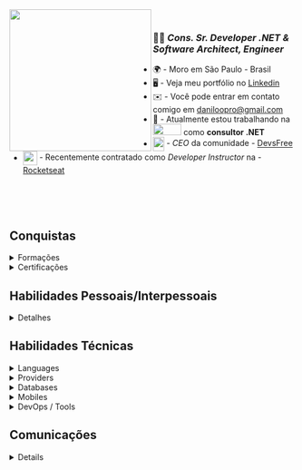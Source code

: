 <!--
<a href="https://app.daily.dev/daniloopinheiro">
<img src="https://api.daily.dev/devcards/v2/t7J5TbhNrhUktn3KX9GTF.png?type=wide&r=108" width="652" alt="Danilo O. Pinheiro's Dev Card"/>
</a>

<a href="https://app.daily.dev/daniloopinheiro" target="_blank">
    <img
      width="250"
      align="right"
      src="https://github.com/daniloopinheiro/Daniloopinheiro/blob/main/devcard.svg"
    />
</a>

<img src="https://github.com/daniloopinheiro/daniloopinheiro/assets/64677271/e5487992-7d94-44a5-958b-e2aca4855ea3" align="center" width="50" height="50"/> 

-->

<a href="https://app.daily.dev/daniloopinheiro" target="_self" >
    <img width="250" align="left"
        src="https://api.daily.dev/devcards/v2/t7J5TbhNrhUktn3KX9GTF.png"
    />
</a>

<br>

### 👨‍💻 *Cons. Sr. Developer .NET & Software Architect, Engineer*

* 🌍 - Moro em São Paulo - Brasil
* 🖥️ - Veja meu portfólio no [Linkedin](http://www.linkedin.com/in/danilo-o-pinheiro/)
* ✉️ - Você pode entrar em contato comigo em [daniloopro@gmail.com](mailto:daniloopro@gmail.com)
* 🚀 - Atualmente estou trabalhando na <img src="https://github.com/daniloopinheiro/daniloopinheiro/assets/64677271/8878bab2-f97b-4174-9fd6-56d4183908f0" width="50" height="20"/>  como **consultor .NET**
* <img src="https://github.com/daniloopinheiro/daniloopinheiro/assets/64677271/ee90e74c-4f30-4167-a15d-f4422745dc87" align="center" width="20" height="25"/> - *CEO* da comunidade - [DevsFree](https://devsfree.com.br/)
* <img src="https://github.com/daniloopinheiro/daniloopinheiro/assets/64677271/29e4c8a7-36e8-4dc2-9e79-e4a74ca29d55" align="center" width="25" height="25"/> - Recentemente contratado como *Developer Instructor* na - [Rocketseat](https://www.rocketseat.com.br/)

<br><br><br>
    
## Conquistas

<details>
    <summary>Formações</summary>
    <p align="left">
        <a><img src="https://github.com/daniloopinheiro/daniloopinheiro/assets/64677271/b5f6e4f4-ae4a-4080-b78b-279ef73e19e9" width="50" height="50" alt="Sumaré" />
        <a><img src="https://github.com/daniloopinheiro/daniloopinheiro/assets/64677271/4cf37a28-5d0b-4ea2-9920-b44798d79294" width="50" height="50" alt="Estácio" />
        <a><img src="https://github.com/daniloopinheiro/daniloopinheiro/assets/64677271/61411587-ece6-4cc6-ab32-96fc5286be3d" width="50" height="50" alt="XPEducacao" />
        <a><img src="https://github.com/daniloopinheiro/daniloopinheiro/assets/64677271/ad0e0ff5-a2f5-4c1d-9303-acff94321231" width="50" height="50" alt="FullCycle" />        
</a>
</details>

<details>
    <summary>Certificações</summary>
    <p align="left">
    
<a><img src="https://images.credly.com/size/110x110/images/9d725560-03a5-4577-884d-26c8776b0b4b/LRA-DomainDrivenDesign-badge.png" width="50" height="50" alt="" />
</a>
<a><img src="https://images.credly.com/size/110x110/images/6bd34861-da0d-49b8-b1ac-4d111d5de456/LRA-CQRS-ES-badge.png" width="50" height="50" alt="" />
</a>
<a><img src="https://images.credly.com/size/110x110/images/58e2cad5-5551-44a6-8285-06d6a4aa9cb3/IBM_Cloud_Essentials.png" width="50" height="50" alt="" />
</a>
<a><img src="https://images.credly.com/size/110x110/images/21f1ee2e-1ead-45c4-b2a8-1d08760440f6/Advanced_Kubernetes_Operators.png" width="50" height="50" alt="" />
</a>
<a><img src="https://images.credly.com/size/110x110/images/08216781-93cb-4ba1-8110-8eb3401fa8ce/Docker_Essentials_-_ISDN.png" width="50" height="50" alt="" />
</a>
<a><img src="https://images.credly.com/size/340x340/images/ea2c9f2e-b7e1-4a5a-a82e-7e94b67b35bd/image.png" width="50" height="50" alt="" />
</a>
<a><img src="https://images.credly.com/size/110x110/images/78fc0757-e9d9-4e92-936e-2490815b4965/image.png" width="50" height="50" alt="" />
</a>
<a><img src="https://images.credly.com/size/110x110/images/4e3d6f9f-55d7-4ea7-b0e6-f4d4ff543e22/image.png" width="50" height="50" alt="" />
</a>
<a><img src="https://images.credly.com/size/110x110/images/f5cf37e4-6ebd-4067-96a9-b26d04f51ff7/CertiProf-Badge-LLL.png" width="50" height="50" alt="" />
</a>
<a><img src="https://user-images.githubusercontent.com/64677271/234728648-4a4ac1cf-d44e-4e91-ad1a-e349dc586d1f.png" width="50" height="50" alt="" />
</a>
<a><img src="https://images.credly.com/size/110x110/images/f3de2561-27e7-4b48-a2c1-223f821318f2/image.png" width="50" height="50" alt="" />
</a>
<a><img src="https://images.credly.com/size/110x110/images/472b8f46-6bd7-404f-a16e-8538ed276ea6/image.png" width="50" height="50" alt="" />
</a>
<a><img src="https://images.credly.com/size/110x110/images/7e0d2e0d-e68a-4a87-9245-dc288c97f33b/image.png" width="50" height="50" alt="" />
</a>
<a><img src="https://images.credly.com/size/110x110/images/ebfba101-5b78-49b6-903a-ac9ad518fe8a/MTA-Introduction_to_Programming_Using_Python-600x600.png" width="50" height="50" alt="" />
</a>
<a><img src="https://images.credly.com/size/110x110/images/16840ea3-5c9a-4599-853e-7e15bac7748e/MTA-Introduction_to_Programming_Using_JavaScript-600x600.png" width="50" height="50" alt="" />
</a>
<a><img src="https://images.credly.com/size/110x110/images/241488f4-9110-41aa-804e-51a8f8ba430d/MTA-Introduction_to_Programming_Using_HTML_and_CSS-600x600.png" width="50" height="50" alt="" />
</a>
<a><img src="https://images.credly.com/size/110x110/images/f611a90e-b8e2-4fdf-9bd6-9e8d5f4c30e8/dynamics365-fundamentals-erp-600x600.png" width="50" height="50" alt="" />
</a>
<a><img src="https://images.credly.com/size/110x110/images/42992295-0ee2-4527-982d-e51efbec40fc/dynamics365-fundamentals-crm-600x600.png" width="50" height="50" alt="" />
</a>
<a><img src="https://images.credly.com/size/110x110/images/fc1352af-87fa-4947-ba54-398a0e63322e/security-compliance-and-identity-fundamentals-600x600.png" width="50" height="50" alt="" />
<a><img src="https://user-images.githubusercontent.com/64677271/232635806-e8458204-c9bf-48d0-8a3e-9a3947a6dbb4.png" width="50" height="50" alt="" />
</a>
<a><img src="https://user-images.githubusercontent.com/64677271/232855403-5454ed45-271d-4982-905c-b624e663a3f7.png" width="50" height="50" alt="" />
</a>
<a><img src="https://user-images.githubusercontent.com/64677271/233519665-0dc9446d-94c4-4e06-8b8f-f318a314710b.png" width="50" height="50" alt="" />
</a>
<a><img src="https://images.credly.com/size/110x110/images/601d9906-7c88-4c5d-a5e5-5d32f97fb80d/39284104c55c4a2e8c1a6ff090181106-01.png" width="50" height="50" alt="" />
</a>
<a><img src="https://images.credly.com/size/110x110/images/078bf4ac-46e3-4d3e-8b3a-6fce99d6d31f/dfb072584c2242afb25e74e5eec8b371-01.png" width="50" height="50" alt="" />
</a>
<a><img src="https://images.credly.com/size/110x110/images/22778972-ff6d-4d02-9ce3-f1230ac025a0/120e27f93a9f4735b2a9e912cc6f8455-01.png" width="50" height="50" alt="" />
</a>
<a><img src="https://images.credly.com/size/110x110/images/56dc09c1-cffd-4726-9d91-a629dfb9e0f7/a8efe67be32442aa97727bbfce6048fd-01.png" width="50" height="50" alt="" />
</a> 
<a><img src="https://developers.google.com/static/profile/badges/events/io/2023/attendee/badge.svg" width="50" height="50" alt="" />
</a>
<a><img src="https://avatars.githubusercontent.com/u/54584156?s=200&v=4" width="50" height="50" alt="" />
</a>
<a><img src="https://avatars.githubusercontent.com/u/20651926?s=200&v=4" width="50" height="50" alt="" />
</a>
<a><img src="https://seeklogo.com/images/P/pluralsight-logo-BA976E7D4C-seeklogo.com.png" width="50" height="50" alt="" />
</a>
<a><img src="https://cdn.worldvectorlogo.com/logos/datadog.svg" width="50" height="50" alt="" />
</a>
<a><img src="https://pbs.twimg.com/profile_images/1597421774676828165/m-BUQtop_400x400.jpg" width="50" height="50" alt="" />
</a>
<a><img src="https://plataforma.fullcycle.com.br/static/media/fullCycleLogo.08a0cd18.svg" width="50" height="50" alt="" />
</a>
<a><img src="https://user-images.githubusercontent.com/64677271/227734931-d9bc8dec-6171-492a-a779-2d9450902744.png" width="50" height="50" alt="gago" />
</a>
<a><img src="https://s3.amazonaws.com/thinkific-import/220759/AaQOupKTMCZDEzzmIaSR_SO-LOGO-300.png" width="50" height="50" alt="cod3r" />
</a>
<a><img src="https://user-images.githubusercontent.com/64677271/234721582-6799655c-aa8e-4416-b831-560ff48c1f4b.png" width="50" height="50" alt="" />
</a>
<a><img src="https://user-images.githubusercontent.com/64677271/229296400-f2bd3766-1862-48ef-b6c7-26afeed242d2.png" width="50" height="50" alt="" />
</a>
<a><img src="https://github.com/daniloopinheiro/daniloopinheiro/assets/64677271/8dd38008-ebb7-4014-9ea6-c6adf126a837" width="50" height="50" alt="https://ibsec.com.br/" />
</a>
<a><img src="https://github.com/daniloopinheiro/daniloopinheiro/assets/64677271/83b990af-dff9-4568-91f7-b43dd94b137d.png" width="50" height="50" alt="AWS WWCS Solution Architect" />
</a>
<a><img src="https://github.com/daniloopinheiro/daniloopinheiro/assets/64677271/e1a4080d-5b53-4373-9b39-e0fc33f02bdf.png" width="50" height="50" alt="AWS WWCS Solution Architect" />
</a>
<a><img src="https://images.credly.com/size/110x110/images/da21f449-682a-459a-9028-7947f6148446/image.png" width="50" height="50" alt="The Linux Foundation" />
</a>
<a><img src="https://images.credly.com/size/340x340/images/519a6dba-f145-4c1a-85a2-1d173d6898d9/image.png" width="50" height="50" alt="AWS Knowledge: Architecting" />
</a>
<a><img src="https://images.credly.com/size/340x340/images/ec621e2a-c8f0-4459-806c-ae11829d372a/image.png" width="50" height="50" alt="AWS Knowledge: Cloud Essentials" />
</a>
</p>

</details>

<!--
<a><img src="https://media.licdn.com/dms/image/C4D0BAQHLWGq5Xb46cQ/company-logo_100_100/0/1519909694468?e=1687996800&v=beta&t=MJByibLZV_39UXiSz4LS1J1hjewIj9Wv0LTM227VgwU" width="50" height="50" alt="" />
</a>
<a><img src="https://media.licdn.com/dms/image/C4D0BAQHn6MZxZWKOQw/company-logo_100_100/0/1570052821201?e=1687996800&v=beta&t=vmGliyGo_uVsBwqnGEBDj4lSyzgQt197zgg7mrsSzys" width="50" height="50" alt="" />
</a>
<a><img src="https://media.licdn.com/dms/image/C560BAQG-V4d52WYJjA/company-logo_100_100/0/1654720559861?e=1687996800&v=beta&t=2KSEHZ9ZWyazePWxvvKZS84QjtNVX0958hxA4sXN-O0" width="50" height="50" alt="" />
</a>
<a><img src="https://media.licdn.com/dms/image/D560BAQFHJGMDwuuT0Q/company-logo_100_100/0/1665609988540?e=1687996800&v=beta&t=tRlgtmExd2UbZirUkAToGuXCzfXkMxTm9E6iBuIQ-0Y" width="50" height="50" alt="" />
</a>
<a><img src="https://media.licdn.com/dms/image/C560BAQFxrZyVGOSXBg/company-logo_100_100/0/1663568656074?e=1687996800&v=beta&t=Fu3zHUroK83z2U4PuUtmd5nco1n9pgawrl2kiVOI_k4" width="50" height="50" alt="" />
</a>
<a><img src="https://media.licdn.com/dms/image/C560BAQHaVYd13rRz3A/company-logo_100_100/0/1638831589865?e=1687996800&v=beta&t=WpTieLJtBFJSgEEAdvfWLJamg1o1Dw3fyIv1RR6BTX0" width="50" height="50" alt="" />
</a>
<a><img src="https://media.licdn.com/dms/image/C4D0BAQELMlfokXb_Iw/company-logo_100_100/0/1555333354026?e=1687996800&v=beta&t=zre4EnoauKcncjTUmNiLi3FgSywg7mzfsx31RCFy3Ak" width="50" height="50" alt="" />
</a>
<a><img src="https://media.licdn.com/dms/image/C4E0BAQHXp0euMkKB_A/company-logo_100_100/0/1616759023137?e=1687996800&v=beta&t=asw8l_cPLADXR150IC5TX750ObKhNzPYTIRpjYCXL6g" width="50" height="50" alt="" />
</a>
<a><img src="https://media.licdn.com/dms/image/C560BAQFz6hJdRxRaUg/company-logo_100_100/0/1656850575447?e=1687996800&v=beta&t=D2i30TbzaSXbmzCzs-SC0C7q1NixKILtCMsX-XOxNao" width="50" height="50" alt="" />
</a>
<a><img src="https://media.licdn.com/dms/image/C4D0BAQH1yYpvcNDwIQ/company-logo_100_100/0/1569855186957?e=1687996800&v=beta&t=HjbbboOrA_xxib2xqz7xT6VmKfNk3uw9lucYeVRH-5M" width="50" height="50" alt="" />
</a>
<a><img src="https://media.licdn.com/dms/image/C4E0BAQEDBHkmnL_zeA/company-logo_100_100/0/1519872734785?e=1687996800&v=beta&t=gZWz7uco4vQLdFM6fkKMWzI3Qszl14Wg31Y9MoX7ZcY" width="50" height="50" alt="" />
</a>
<a><img src="https://media.licdn.com/dms/image/C560BAQE9wp87-KDfwg/company-logo_100_100/0/1657054972290?e=1687996800&v=beta&t=7C74zUqDwtcdbNPBpQl7I_hosByMId-G8nHIpEiqzVE" width="50" height="50" alt="" />
</a>

<a><img src="" width="50" height="50" alt="" />
</a>
-->

## Habilidades Pessoais/Interpessoais

<details>
    <summary>Detalhes</summary>
    
- Princípios éticos;
- Confiança;
- Atitude positiva;
- Motivação;
- Trabalho em equipe;
- Organização e gestão do tempo;
- Capacidade de trabalhar sob pressão;
- Comunicação;
- Flexibilidade;
- Segurança.

</details>

## Habilidades Técnicas

<details>
    <summary>Languages</summary>
    <p align="left">
    <a href="https://docs.microsoft.com/en-us/dotnet/csharp/" target="_blank" rel="noreferrer"><img src="https://raw.githubusercontent.com/danielcranney/readme-generator/main/public/icons/skills/csharp-colored.svg" width="36" height="36" alt="C#" /></a>
    <a href="https://dotnet.microsoft.com/en-us/" target="_blank" rel="noreferrer"><img src="https://raw.githubusercontent.com/danielcranney/readme-generator/main/public/icons/skills/dot-net-colored.svg" width="36" height="36" alt=".NET" /></a>
    <a href="https://www.oracle.com/java/" target="_blank" rel="noreferrer"><img src="https://raw.githubusercontent.com/danielcranney/readme-generator/main/public/icons/skills/java-colored.svg" width="36" height="36" alt="Java" /></a>
    <a href="https://www.php.net/" target="_blank" rel="noreferrer"><img src="https://raw.githubusercontent.com/danielcranney/readme-generator/main/public/icons/skills/php-colored.svg" width="36" height="36" alt="PHP" /></a>
    <a href="https://www.python.org/" target="_blank" rel="noreferrer"><img src="https://raw.githubusercontent.com/danielcranney/readme-generator/main/public/icons/skills/python-colored.svg" width="36" height="36" alt="Python" /></a>
    <a href="https://go.dev/doc/" target="_blank" rel="noreferrer"><img src="https://raw.githubusercontent.com/danielcranney/readme-generator/main/public/icons/skills/go-colored.svg" width="36" height="36" alt="Go" /></a>
    <a href="https://angular.io/" target="_blank" rel="noreferrer"><img src="https://raw.githubusercontent.com/danielcranney/readme-generator/main/public/icons/skills/angularjs-colored.svg" width="36" height="36" alt="Angular" /></a>
    <a href="https://reactjs.org/" target="_blank" rel="noreferrer"><img src="https://raw.githubusercontent.com/danielcranney/readme-generator/main/public/icons/skills/react-colored.svg" width="36" height="36" alt="React" /></a>
    <a href="https://developer.mozilla.org/en-US/docs/Web/JavaScript" target="_blank" rel="noreferrer"><img src="https://raw.githubusercontent.com/danielcranney/readme-generator/main/public/icons/skills/javascript-colored.svg" width="36" height="36" alt="JavaScript" /></a>
    <a href="https://www.typescriptlang.org/" target="_blank" rel="noreferrer"><img src="https://raw.githubusercontent.com/danielcranney/readme-generator/main/public/icons/skills/typescript-colored.svg" width="36" height="36" alt="TypeScript" /></a>
    <a href="https://dart.dev/" target="_blank" rel="noreferrer"><img src="https://raw.githubusercontent.com/danielcranney/readme-generator/main/public/icons/skills/dart-colored.svg" width="36" height="36" alt="Dart" /></a>
    <a href="https://nodejs.org/en/" target="_blank" rel="noreferrer"><img src="https://raw.githubusercontent.com/danielcranney/readme-generator/main/public/icons/skills/nodejs-colored.svg" width="36" height="36" alt="NodeJS" /></a>
    <a href="https://expressjs.com/" target="_blank" rel="noreferrer"><img src="https://raw.githubusercontent.com/danielcranney/readme-generator/main/public/icons/skills/express-colored-dark.svg" width="36" height="36" alt="Express" /></a>
    <a href="https://docs.nestjs.com/" target="_blank" rel="noreferrer"><img src="https://raw.githubusercontent.com/danielcranney/readme-generator/main/public/icons/skills/nestjs-colored.svg" width="36" height="36" alt="NestJS" /></a>
    <a href="https://getbootstrap.com/" target="_blank" rel="noreferrer"><img src="https://raw.githubusercontent.com/danielcranney/readme-generator/main/public/icons/skills/bootstrap-colored.svg" width="36" height="36" alt="Bootstrap" /></a>
    <a href="https://developer.mozilla.org/en-US/docs/Glossary/HTML5" target="_blank" rel="noreferrer"><img src="https://raw.githubusercontent.com/danielcranney/readme-generator/main/public/icons/skills/html5-colored.svg" width="36" height="36" alt="HTML5" /></a>
    <a href="https://www.w3.org/TR/CSS/#css" target="_blank" rel="noreferrer"><img src="https://raw.githubusercontent.com/danielcranney/readme-generator/main/public/icons/skills/css3-colored.svg" width="36" height="36" alt="CSS3" /></a>
    <a href="https://jquery.com/" target="_blank" rel="noreferrer"><img src="https://raw.githubusercontent.com/danielcranney/readme-generator/main/public/icons/skills/jquery-colored.svg" width="36" height="36" alt="JQuery" /></a>
    <a href="https://babeljs.io/" target="_blank" rel="noreferrer"><img src="https://raw.githubusercontent.com/danielcranney/readme-generator/main/public/icons/skills/babel-colored-dark.svg" width="36" height="36" alt="Babel" /></a>
    </p>
</details>

<details>
<summary>Providers</summary>
    <p align="left">
    <a href="https://azure.microsoft.com/en-us" target="_blank" rel="noreferrer"><img src="https://upload.wikimedia.org/wikipedia/commons/thumb/f/fa/Microsoft_Azure.svg/1200px-Microsoft_Azure.svg.png" width="36" height="36" alt="Azure" /></a>
    <a href="https://aws.amazon.com/?nc1=h_ls" target="_blank" rel="noreferrer"><img src="https://user-images.githubusercontent.com/64677271/225034857-ed762ddd-3282-47fb-b82a-754a423b8d93.png" width="36" height="36" alt="AWS" /></a>
    <a href="https://cloud.google.com/" target="_blank" rel="noreferrer"><img src="https://nexso.gallerycdn.vsassets.io/extensions/nexso/azure-devops-google-cloud-tools/1.0.101/1632704855784/Microsoft.VisualStudio.Services.Icons.Default" width="36" height="36" alt="GCP" /></a>
    <a href="https://firebase.google.com/" target="_blank" rel="noreferrer"><img src="https://raw.githubusercontent.com/danielcranney/readme-generator/main/public/icons/skills/firebase-colored.svg" width="36" height="36" alt="Firebase" /></a>
    <a href="https://www.ibm.com/cloud" target="_blank" rel="noreferrer"><img src="https://i.pinimg.com/originals/b0/b1/8b/b0b18bd010c5851b5f82d0a98bfde369.png" width="36" height="36" alt="IBM" /></a>
    <a href="https://www.oracle.com/br/cloud/" target="_blank" rel="noreferrer"><img src="https://user-images.githubusercontent.com/64677271/224351610-7df6d88c-3cd8-456e-bba7-8860d5da430b.png" width="50" height="36" alt="OCI" /></a>
    <a href="https://www.oracle.com/br/cloud/" target="_blank" rel="noreferrer"><img src="https://static-00.iconduck.com/assets.00/alibaba-cloud-icon-512x428-yofcvzd8.png" width="30" height="35" alt="Cloud Alibaba" /></a>
    </p>
</details>

<details>
    <summary>Databases</summary>
    <p align="left">
    <a href="https://www.microsoft.com/en-us/sql-server" target="_blank" rel="noreferrer"><img src="https://user-images.githubusercontent.com/64677271/224074804-6d015070-919e-40c9-9505-8dcc6c14b90a.png" width="36" height="36" alt="SqlServer" /></a>
    <a href="https://www.mysql.com/" target="_blank" rel="noreferrer"><img src="https://raw.githubusercontent.com/danielcranney/readme-generator/main/public/icons/skills/mysql-colored.svg" width="36" height="36" alt="MySQL" /></a>
    <a href="https://www.postgresql.org/" target="_blank" rel="noreferrer"><img src="https://raw.githubusercontent.com/danielcranney/readme-generator/main/public/icons/skills/postgresql-colored.svg" width="36" height="36" alt="PostgreSQL" /></a>
    <a href="https://www.mongodb.com/" target="_blank" rel="noreferrer"><img src="https://raw.githubusercontent.com/danielcranney/readme-generator/main/public/icons/skills/mongodb-colored.svg" width="36" height="36" alt="MongoDB" /></a>
    <a href="https://www.oracle.com/uk/index.html" target="_blank" rel="noreferrer"><img src="https://raw.githubusercontent.com/danielcranney/readme-generator/main/public/icons/skills/oracle-colored.svg" width="36" height="36" alt="Oracle" /></a>
    </p>
</details>

<details>
    <summary>Mobiles</summary>
    <p align="left">
    <a href="https://flutter.dev/" target="_blank" rel="noreferrer"><img src="https://raw.githubusercontent.com/danielcranney/readme-generator/main/public/icons/skills/flutter-colored.svg" width="36" height="36" alt="Flutter" /></a>
    <a href="https://reactnative.dev/" target="_blank" rel="noreferrer"><img src="https://raw.githubusercontent.com/danielcranney/readme-generator/main/public/icons/skills/react-colored.svg" width="36" height="36" alt="React Native" /></a>
    <a href="https://kotlinlang.org/" target="_blank" rel="noreferrer"><img src="https://www.svgrepo.com/show/452238/jb-kotlin.svg" width="36" height="36" alt="Kotlin" /></a>
    </p>
</details>


<details>
    <summary>DevOps / Tools</summary>
    <p align="left">
    <a href="https://grafana.com/" target="_blank" rel="noreferrer"><img src="https://user-images.githubusercontent.com/64677271/215352237-a0ec148f-6d7d-4e64-842d-88c9dfebd031.svg" width="36" height="36" alt="Grafana" /></a>
    <a href="https://www.elastic.co/kibana/" target="_blank" rel="noreferrer"><img src="https://user-images.githubusercontent.com/64677271/215352321-25d203c5-7f04-4ebd-8a5f-5ed1dcbd04d5.svg" width="36" height="36" alt="Kibana" /></a>
    <a href="https://www.sketch.com/" target="_blank" rel="noreferrer"><img src="https://3.bp.blogspot.com/-7WC6Fu82mHM/XJa2Y9o_9DI/AAAAAAAAJaQ/pY_D-Vb4eKkRTDo3LjNbIYafZXeQMEHpwCK4BGAYYCw/s1600/logo%2Belastic%2Bstack%2Bicon.png" width="36" height="36" alt="Sketch" /></a>
    <a href="https://www.figma.com/" target="_blank" rel="noreferrer"><img src="https://raw.githubusercontent.com/danielcranney/readme-generator/main/public/icons/skills/figma-colored.svg" width="36" height="36" alt="Figma" /></a>
    <a href="https://www.sketch.com/" target="_blank" rel="noreferrer"><img src="https://raw.githubusercontent.com/danielcranney/readme-generator/main/public/icons/skills/sketch-colored.svg" width="36" height="36" alt="Sketch" /></a>
    <a href="https://opentelemetry.io/" target="_blank" rel="noreferrer"><img src="https://avatars.githubusercontent.com/u/49998002?s=280&v=4" width="36" height="36" alt="OpenTelemetry" /></a>
    <a href="https://prometheus.io/" target="_blank" rel="noreferrer"><img src="https://upload.wikimedia.org/wikipedia/commons/thumb/3/38/Prometheus_software_logo.svg/2066px-Prometheus_software_logo.svg.png" width="36" height="36" alt="Prometheus" /></a>
    <a href="https://www.jaegertracing.io/" target="_blank" rel="noreferrer"><img src="http://cdn.shopify.com/s/files/1/1300/8977/products/file-_23_5f71772c-ecb0-4001-a37b-bec1057885d0.png?v=1649724633" width="40" height="40" alt="Jaegertracing" /></a>
    <a href="https://grafana.com/oss/loki/" target="_blank" rel="noreferrer"><img src="https://grafana.com/static/assets/img/blog/loki.png" width="36" height="36" alt="loki grafana" /></a>
    <a href="https://www.ansible.com/" target="_blank" rel="noreferrer"><img src="https://www.svgrepo.com/show/373429/ansible.svg" width="40" height="40" alt="Ansible" /></a> <a href="https://www.terraform.io/" target="_blank" rel="noreferrer"><img src="https://user-images.githubusercontent.com/64677271/225028277-3b3bb636-5265-4e66-8dfa-85a48d6a6e93.svg" width="40" height="40" alt="TerraForm" /></a>
    <a href="https://azure.microsoft.com/en-us/products/devops" target="_blank" rel="noreferrer"><img src="https://user-images.githubusercontent.com/64677271/225029051-445520c1-b75b-411d-9226-892ff23834f2.svg" width="40" height="40" alt="Azure Devops" /></a>
    <a href="https://www.docker.com/" target="_blank" rel="noreferrer"><img src="https://user-images.githubusercontent.com/64677271/225031143-c4e60e35-713d-40ac-85d3-a35728585aa1.png" width="40" height="40" alt="Docker" /></a>
    <a href="https://kubernetes.io/" target="_blank" rel="noreferrer"><img src="https://user-images.githubusercontent.com/64677271/225031634-ac36b859-0f04-4ca3-acf2-715b67ef0b9d.png" width="40" height="40" alt="Kubernetes" /></a> <a href="https://helm.sh/" target="_blank" rel="noreferrer"><img src="https://user-images.githubusercontent.com/64677271/225032208-0b1eac81-95b2-4127-9a4a-32d5202403f0.png" width="40" height="40" alt="Helm" /></a> 
    <a href="https://kafka.apache.org/" target="_blank" rel="noreferrer"><img src="https://www.svgrepo.com/show/353951/kafka-icon.svg" width="40" height="40" alt="kafka" /></a> 
    <a href="https://istio.io/" target="_blank" rel="noreferrer"><img src="https://www.vectorlogo.zone/logos/istioio/istioio-icon.svg" width="40" height="40" alt="Istio" /></a> 
    <a href="https://www.datadoghq.com/" target="_blank" rel="noreferrer"><img src="https://user-images.githubusercontent.com/64677271/234838357-bc7b09b7-074b-4684-ac3c-1c241d8b2645.png" width="40" height="40" alt="DataDog" /></a> 
    <a><img src="https://github.com/daniloopinheiro/daniloopinheiro/assets/64677271/0379949a-23d1-4aca-a305-9ba74d9220f5" width="50" height="57" alt="https://app.snyk.io/" />
    <a><img src="https://github.com/daniloopinheiro/daniloopinheiro/assets/64677271/f52e1305-b2ee-4c0f-865f-722e6e372f66" width="40" height="40" alt="" />
    </p>
<!-- 
<a href="" target="_blank" rel="noreferrer"><img src="" width="40" height="40" alt="" /></a> 
--> 
</details>

## Comunicações

<details>
    <summary>Redes Sociais</summary>
    <p align="left">     
    <!-- <a href="https://www.facebook.com/dop" target="_blank" rel="noreferrer"><img src="https://raw.githubusercontent.com/danielcranney/readme-generator/main/public/icons/socials/facebook.svg" width="32" height="32" /></a> -->
    <a href="https://www.github.com/daniloopinheiro" target="_blank" rel="noreferrer"><img src="https://raw.githubusercontent.com/danielcranney/readme-generator/main/public/icons/socials/github-dark.svg" width="32" height="32" /></a>
    <a href="https://gitlab.com/daniloopinheiro" target="_blank" rel="noreferrer"><img src="https://cdn.worldvectorlogo.com/logos/gitlab.svg" width="32" height="32" /></a>
    <a href="https://www.instagram.com/dopnet.io/" target="_blank" rel="noreferrer"><img src="https://raw.githubusercontent.com/danielcranney/readme-generator/main/public/icons/socials/instagram.svg" width="32" height="32" /></a>
    <a href="https://www.linkedin.com/in/danilo-o-pinheiro/" target="_blank" rel="noreferrer"><img src="https://raw.githubusercontent.com/danielcranney/readme-generator/main/public/icons/socials/linkedin.svg" width="32" height="32" /></a> 
    <a href="https://medium.com/@dopnet-io" target="_blank" rel="noreferrer"><img src="https://raw.githubusercontent.com/danielcranney/readme-generator/main/public/icons/socials/medium-dark.svg" width="32" height="32" /></a> 
    <a href="https://twitter.com/dopnet_io" target="_blank" rel="noreferrer"><img src="https://raw.githubusercontent.com/danielcranney/readme-generator/main/public/icons/socials/twitter.svg" width="32" height="32" /></a> 
    <a href="https://www.youtube.com/@dopnet-io" target="_blank" rel="noreferrer"><img src="https://raw.githubusercontent.com/danielcranney/readme-generator/main/public/icons/socials/youtube.svg" width="32" height="32" /></a> 
    <a href="https://www.twitch.tv/dopnet_io" target="_blank" rel="noreferrer"><img src="https://raw.githubusercontent.com/danielcranney/readme-generator/main/public/icons/socials/twitch.svg" width="32" height="32" /></a>
    </p>
</details>

<!-- 
<a href="https://www.github.com/daniloopinheiro" target="_blank" rel="noreferrer">
<img src="https://img.shields.io/github/followers/daniloopinheiro?logo=github&style=for-the-badge&color=000000&labelColor=831843" /></a><a href="https://www.twitter.com/dopskilldev" target="_blank" rel="noreferrer">
<img src="https://img.shields.io/twitter/follow/dopskilldev?logo=twitter&style=for-the-badge&color=000000&labelColor=831843"/></a>
<a href="https://www.twitch.tv/dopskilldev" target="_blank" rel="noreferrer">
<img src="https://img.shields.io/twitch/status/dopskilldev?logo=twitchsx&style=for-the-badge&color=000000&labelColor=831843&label=TWITCH+STATUS" /></a>

[![Linkedin](https://img.shields.io/badge/LinkedIn-0077B5?style=for-the-badge&logo=linkedin&logoColor=white)](https://www.linkedin.com/in/danilo-o-pinheiro)
[![Dev.to](https://img.shields.io/badge/dev.to-0A0A0A?style=for-the-badge&logo=dev.to&logoColor=white)](https://dev.to/daniloop1381521)
[![Discord](https://img.shields.io/badge/Discord-7289DA?style=for-the-badge&logo=discord&logoColor=white)](https://discord.com/channels/846478839067574334/846478839067574339)
[![Instagram](https://img.shields.io/badge/Instagram-E4405F?style=for-the-badge&logo=instagram&logoColor=white)](https://www.instagram.com/dopskilldev/)
[![Twitch](https://img.shields.io/badge/Twitch-9146FF?style=for-the-badge&logo=twitch&logoColor=white)](https://www.twitch.tv/dopskilldev)
[![Reddit](https://img.shields.io/badge/Reddit-FF4500?style=for-the-badge&logo=reddit&logoColor=white)](https://www.reddit.com/user/No_Brick2345)
[![Medium](https://img.shields.io/badge/Medium-12100E?style=for-the-badge&logo=medium&logoColor=white)](https://daniloopro.medium.com/)
[![Blogger](https://img.shields.io/badge/Blogger-FF5722?style=for-the-badge&logo=blogger&logoColor=white)](https://www.blogger.com/profile/09027812347261688269)
[![Behance](https://aleen42.github.io/badges/src/behance.svg)](https://www.behance.net/danilopinheiro2)
[![GitLab](https://img.shields.io/badge/GitLab-330F63?style=for-the-badge&logo=gitlab&logoColor=white)](https://gitlab.com/daniloopro)

### Distintivos

<b>Minhas estatísticas do GitHub</b>

<a href="http://www.github.com/daniloopinheiro"><img src="https://github-readme-activity-graph.cyclic.app/graph?username=daniloopinheiro&bg_color=831843&color=facc15&line=000000&point=facc15&area_color=831843&area=true&hide_border=true&custom_title=GitHub%20Commits%20Graph" alt="GitHub Commits Graph" /></a> 


### Outros Repositórios :
  
  * [GitHub - Educacional](https://github.com/DaniloOP1381521)<br>
  * [GitHub - Canal YouTube](https://github.com/dopskilldev)
-->
